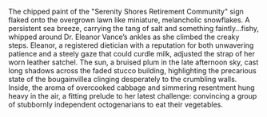 The chipped paint of the "Serenity Shores Retirement Community" sign flaked onto the overgrown lawn like miniature, melancholic snowflakes.  A persistent sea breeze, carrying the tang of salt and something faintly…fishy, whipped around Dr. Eleanor Vance’s ankles as she climbed the creaky steps.  Eleanor, a registered dietician with a reputation for both unwavering patience and a steely gaze that could curdle milk, adjusted the strap of her worn leather satchel.  The sun, a bruised plum in the late afternoon sky, cast long shadows across the faded stucco building, highlighting the precarious state of the bougainvillea clinging desperately to the crumbling walls. Inside, the aroma of overcooked cabbage and simmering resentment hung heavy in the air, a fitting prelude to her latest challenge:  convincing a group of stubbornly independent octogenarians to eat their vegetables.
